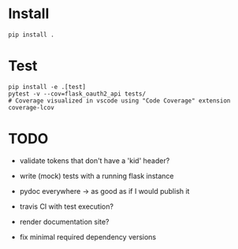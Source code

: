 # Install

    pip install .

# Test

    pip install -e .[test]
    pytest -v --cov=flask_oauth2_api tests/
    # Coverage visualized in vscode using "Code Coverage" extension
    coverage-lcov

# TODO

- validate tokens that don't have a 'kid' header?


- write (mock) tests with a running flask instance

- pydoc everywhere -> as good as if I would publish it
- travis CI with test execution?
- render documentation site?
- fix minimal required dependency versions